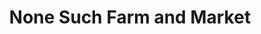 ---
title: "None Such Farm and Market"
url: /buckingham/none-such-farm-and-market/
shop: Gemüse & Obst
---